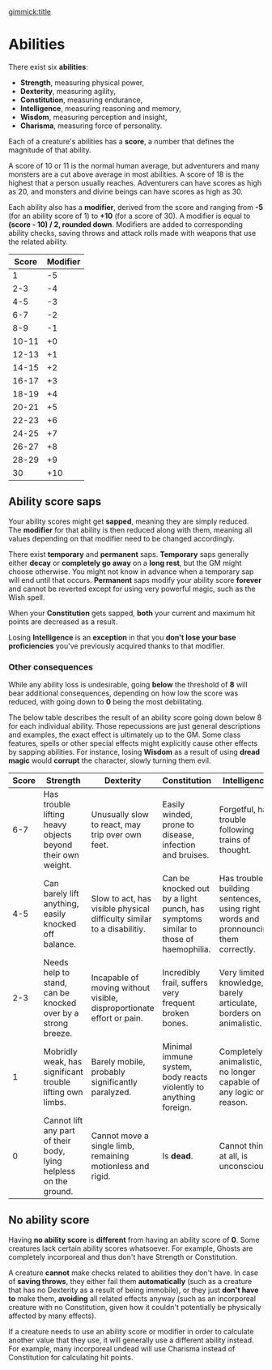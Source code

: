 [gimmick:title](Abilities)

# Abilities

There exist six **abilities**:

- **Strength**, measuring physical power,
- **Dexterity**, measuring agility,
- **Constitution**, measuring endurance,
- **Intelligence**, measuring reasoning and memory,
- **Wisdom**, measuring perception and insight,
- **Charisma**, measuring force of personality.

Each of a creature's abilities has a **score**, a number that defines the magnitude of that ability.

A score of 10 or 11 is the normal human average, but adventurers and many monsters are a cut above average in most abilities. A score of 18 is the highest that a person usually reaches. Adventurers can have scores as high as 20, and monsters and divine beings can have scores as high as 30.

Each ability also has a **modifier**, derived from the score and ranging from **-5** (for an ability score of 1) to **+10** (for a score of 30). A modifier is equal to **(score - 10) / 2, rounded down**. Modifiers are added to corresponding ability checks, saving throws and attack rolls made with weapons that use the related ability.

| Score | Modifier |
| ----- | -------- |
| 1     | -5       |
| 2-3   | -4       |
| 4-5   | -3       |
| 6-7   | -2       |
| 8-9   | -1       |
| 10-11 | +0       |
| 12-13 | +1       |
| 14-15 | +2       |
| 16-17 | +3       |
| 18-19 | +4       |
| 20-21 | +5       |
| 22-23 | +6       |
| 24-25 | +7       |
| 26-27 | +8       |
| 28-29 | +9       |
| 30    | +10      |

## Ability score saps

Your ability scores might get **sapped**, meaning they are simply reduced. The **modifier** for that ability is then reduced along with them, meaning all values depending on that modifier need to be changed accordingly.

There exist **temporary** and **permanent** saps. **Temporary** saps generally either **decay** or **completely go away** on a **long rest**, but the GM might choose otherwise. You might not know in advance when a temporary sap will end until that occurs. **Permanent** saps modify your ability score **forever** and cannot be reverted except for using very powerful magic, such as the Wish spell.

When your **Constitution** gets sapped, **both** your current and maximum hit points are decreased as a result.

Losing **Intelligence** is an **exception** in that you **don't lose your base proficiencies** you've previously acquired thanks to that modifier.

### Other consequences

While any ability loss is undesirable, going **below** the threshold of **8** will bear additional consequences, depending on how low the score was reduced, with going down to **0** being the most debilitating.

The below table describes the result of an ability score going down below 8 for each individual ability. Those repecussions are just general descriptions and examples, the exact effect is ultimately up to the GM. Some class features, spells or other special effects might explicitly cause other effects by sapping abilities. For instance, losing **Wisdom** as a result of using **dread magic** would **corrupt** the character, slowly turning them evil.

| Score | Strength                                                     | Dexterity                                                    | Constitution                                                 | Intelligence                                                 | Wisdom                                                       | Charisma                                                     |
| ----- | ------------------------------------------------------------ | ------------------------------------------------------------ | ------------------------------------------------------------ | ------------------------------------------------------------ | ------------------------------------------------------------ | ------------------------------------------------------------ |
| 6-7   | Has trouble lifting heavy objects beyond their own weight.   | Unusually slow to react, may trip over own feet.             | Easily winded, prone to disease, infection and bruises.      | Forgetful, has trouble following trains of thought.          | Often fails to exert common sense.                           | Doesn't speak a lot, is unusually rude, disinterested, somewhat lazy. |
| 4-5   | Can barely lift anything, easily knocked off balance.        | Slow to act, has visible physical difficulty similar to a disabilitiy. | Can be knocked out by a light punch, has symptoms similar to those of haemophilia. | Has trouble building sentences, using right words and pronnouncing them correctly. | Seemingly incapable of any forethought.                      | Shows lack of initiative, will only act out of self-preservation, even then showing negligence. |
| 2-3   | Needs help to stand, can be knocked over by a strong breeze. | Incapable of moving without visible, disproportionate effort or pain. | Incredibly frail, suffers very frequent broken bones.        | Very limited knowledge, is barely articulate, borders on animalistic. | Seemms oblivious to reality, has trouble comprehending any situation. | Minimal independent thought, will not act at all unless told to, relying on others to think instead. |
| 1     | Mobridly weak, has significant trouble lifting own limbs.    | Barely mobile, probably significantly paralyzed.             | Minimal immune system, body reacts violently to anything foreign. | Completely animalistic, no longer capable of any logic or reason. | Seemingly incapable of thought, barely aware of anything.    | Barely conscious, showing very little will to live or act.   |
| 0     | Cannot lift any part of their body, lying helpless on the ground. | Cannot move a single limb, remaining motionless and rigid.   | Is **dead**.                                                 | Cannot think at all, is unconscious.                         | Completely unaware of their surroundings, stuck in a deep sleep filled with incomprehensible nightmares. | Has literally no will to live, is stuck in a catatonic state. |

## No ability score

Having **no ability score** is **different** from having an ability score of **0**. Some creatures lack certain ability scores whatsoever. For example, Ghosts are completely incorporeal and thus don't have Strength or Constitution.

A creature **cannot** make checks related to abilities they don't have. In case of **saving throws**, they either fail them **automatically** (such as a creature that has no Dexterity as a result of being immobile), or they just **don't have to** make them, **avoiding** all related effects anyway (such as an incorporeal creature with no Constitution, given how it couldn't potentially be physically affected by many effects).

If a creature needs to use an ability score or modifier in order to calculate another value that they use, it will generally use a different ability instead. For example, many incorporeal undead will use Charisma instead of Constitution for calculating hit points.